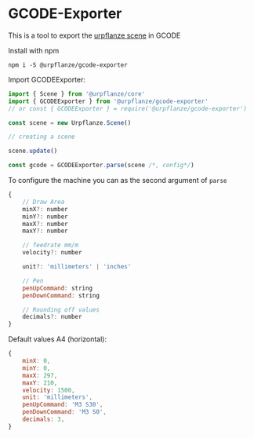 # GCODE-Exporter

This is a tool to export the [urpflanze scene](https://github.com/urpflanze-org/core) in GCODE

Install with npm

```shell
npm i -S @urpflanze/gcode-exporter
```

Import GCODEExporter:

```javascript
import { Scene } from '@urpflanze/core'
import { GCODEExporter } from '@urpflanze/gcode-exporter'
// or const { GCODEExporter } = require('@urpflanze/gcode-exporter')

const scene = new Urpflanze.Scene()

// creating a scene

scene.update()

const gcode = GCODEExporter.parse(scene /*, config*/)
```

To configure the machine you can as the second argument of `parse`

```javascript
{
	// Draw Area
	minX?: number
	minY?: number
	maxX?: number
	maxY?: number

	// feedrate mm/m
	velocity?: number

	unit?: 'millimeters' | 'inches'

	// Pen
	penUpCommand: string
	penDownCommand: string

	// Rounding off values
	decimals?: number
}
```

Default values A4 (horizontal):

```javascript
{
    minX: 0,
    minY: 0,
    maxX: 297,
    maxY: 210,
    velocity: 1500,
    unit: 'millimeters',
    penUpCommand: 'M3 S30',
    penDownCommand: 'M3 S0',
    decimals: 3,
}
```
